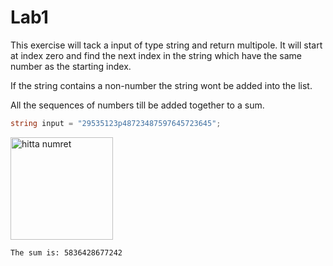 # Lab1

This exercise will tack a input of type string and return multipole. It will start at index zero and find the next index in the string which have the same number as the starting index.

If the string contains a non-number the string wont be added into the list.

All the sequences of numbers till be added together to a sum.

```cs
string input = "29535123p48723487597645723645";
```

<img width="164" alt="hitta numret" src="https://user-images.githubusercontent.com/50596493/188883384-34653117-ef20-4666-8bfd-11663b8b0f45.PNG">

```
The sum is: 5836428677242
```
